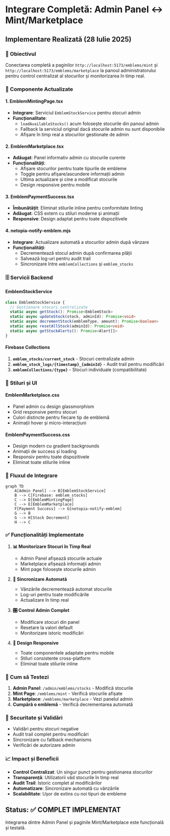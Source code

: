 # Integrare Completă: Admin Panel ↔ Mint/Marketplace

## Implementare Realizată (28 Iulie 2025)

### 🎯 Obiectivul
Conectarea completă a paginilor `http://localhost:5173/emblems/mint` și `http://localhost:5173/emblems/marketplace` la panoul administratorului pentru control centralizat al stocurilor și monitorizarea în timp real.

### 🔧 Componente Actualizate

#### 1. **EmblemMintingPage.tsx**
- **Integrare**: Serviciul `EmblemStockService` pentru stocuri admin
- **Funcționalitate**: 
  - `loadAvailableStocks()` acum folosește stocurile din panoul admin
  - Fallback la serviciul original dacă stocurile admin nu sunt disponibile
  - Afișare în timp real a stocurilor gestionate de admin

#### 2. **EmblemMarketplace.tsx**
- **Adăugat**: Panel informativ admin cu stocurile curente
- **Funcționalități**:
  - Afișare stocurilor pentru toate tipurile de embleme
  - Toggle pentru afișare/ascundere informații admin
  - Ultima actualizare și cine a modificat stocurile
  - Design responsive pentru mobile

#### 3. **EmblemPaymentSuccess.tsx**
- **Îmbunătățit**: Eliminat stilurile inline pentru conformitate linting
- **Adăugat**: CSS extern cu stiluri moderne și animații
- **Responsive**: Design adaptat pentru toate dispozitivele

#### 4. **netopia-notify-emblem.mjs**
- **Integrare**: Actualizare automată a stocurilor admin după vânzare
- **Funcționalități**:
  - Decrementează stocul admin după confirmarea plății
  - Salvează log-uri pentru audit trail
  - Sincronizare între `emblemCollections` și `emblem_stocks`

### 🗄️ Servicii Backend

#### **EmblemStockService**
```typescript
class EmblemStockService {
  // Gestionare stocuri centralizate
  static async getStock(): Promise<EmblemStock>
  static async updateStock(stock, adminId): Promise<void>
  static async decrementStock(emblemType, amount): Promise<boolean>
  static async resetAllStock(adminId): Promise<void>
  static async getStockAlerts(): Promise<Alert[]>
}
```

#### **Firebase Collections**
1. **`emblem_stocks/current_stock`** - Stocuri centralizate admin
2. **`emblem_stock_logs/{timestamp}_{adminId}`** - Audit trail pentru modificări
3. **`emblemCollections/{type}`** - Stocuri individuale (compatibilitate)

### 🎨 Stiluri și UI

#### **EmblemMarketplace.css**
- Panel admin cu design glassmorphism
- Grid responsive pentru stocuri
- Culori distincte pentru fiecare tip de emblemă
- Animații hover și micro-interacțiuni

#### **EmblemPaymentSuccess.css**
- Design modern cu gradient backgrounds
- Animații de success și loading
- Responsiv pentru toate dispozitivele
- Eliminat toate stilurile inline

### 🔄 Fluxul de Integrare

```mermaid
graph TD
    A[Admin Panel] --> B[EmblemStockService]
    B --> C[Firebase: emblem_stocks]
    C --> D[EmblemMintingPage]
    C --> E[EmblemMarketplace]
    F[Payment Success] --> G[netopia-notify-emblem]
    G --> B
    G --> H[Stock Decrement]
    H --> C
```

### ✅ Funcționalități Implementate

1. **📊 Monitorizare Stocuri în Timp Real**
   - Admin Panel afișează stocurile actuale
   - Marketplace afișează informații admin
   - Mint page folosește stocurile admin

2. **🔄 Sincronizare Automată**
   - Vânzările decrementează automat stocurile
   - Log-uri pentru toate modificările
   - Actualizare în timp real

3. **🎛️ Control Admin Complet**
   - Modificare stocuri din panel
   - Resetare la valori default
   - Monitorizare istoric modificări

4. **📱 Design Responsive**
   - Toate componentele adaptate pentru mobile
   - Stiluri consistente cross-platform
   - Eliminat toate stilurile inline

### 🚀 Cum să Testezi

1. **Admin Panel**: `/admin/emblems/stocks` - Modifică stocurile
2. **Mint Page**: `/emblems/mint` - Verifică stocurile afișate
3. **Marketplace**: `/emblems/marketplace` - Vezi panelul admin
4. **Cumpără o emblemă** - Verifică decrementarea automată

### 🔐 Securitate și Validări

- Validări pentru stocuri negative
- Audit trail complet pentru modificări
- Sincronizare cu fallback mechanisms
- Verificări de autorizare admin

### 📈 Impact și Beneficii

- **Control Centralizat**: Un singur punct pentru gestionarea stocurilor
- **Transparență**: Utilizatorii văd stocurile în timp real
- **Audit Trail**: Istoric complet al modificărilor
- **Automatizare**: Sincronizare automată cu vânzările
- **Scalabilitate**: Ușor de extins cu noi tipuri de embleme

## Status: ✅ COMPLET IMPLEMENTAT
Integrarea dintre Admin Panel și paginile Mint/Marketplace este funcțională și testată.
